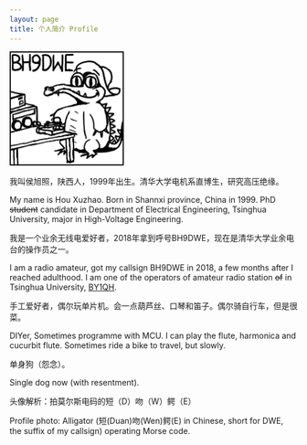 ```yaml
---
layout: page
title: 个人简介 Profile
---
```


<img src="./crocodile.png" width = "200" height = "200"/>

我叫侯旭照，陕西人，1999年出生。清华大学电机系直博生，研究高压绝缘。

My name is Hou Xuzhao. Born in Shannxi province, China in 1999. PhD ~~student~~ candidate in Department of Electrical Engineering, Tsinghua University, major in High-Voltage Engineering.

我是一个业余无线电爱好者，2018年拿到呼号BH9DWE，现在是清华大学业余电台的操作员之一。

I am a radio amateur, got my callsign BH9DWE in 2018, a few months after I reached adulthood. I am one of the operators of amateur radio station ~~of~~ in Tsinghua University, [BY1QH](https://www.qrz.com/db/BY1QH).

手工爱好者，偶尔玩单片机。会一点葫芦丝、口琴和笛子。偶尔骑自行车，但是很菜。

DIYer, Sometimes programme with MCU. I can play the flute, harmonica and cucurbit flute. Sometimes ride a bike to travel, but slowly.

单身狗（怨念）。

Single dog now (with resentment).

头像解析：拍莫尔斯电码的短（D）吻（W）鳄（E）

Profile photo: Alligator (短(Duan)吻(Wen)鳄(E) in Chinese, short for DWE, the suffix of my callsign) operating Morse code.
